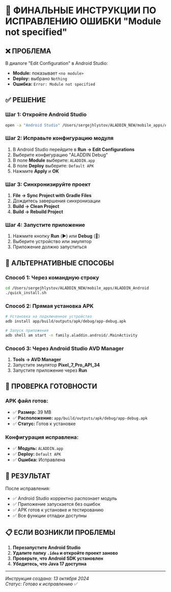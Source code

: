 # 🔧 ФИНАЛЬНЫЕ ИНСТРУКЦИИ ПО ИСПРАВЛЕНИЮ ОШИБКИ "Module not specified"

## ❌ **ПРОБЛЕМА**
В диалоге "Edit Configuration" в Android Studio:
- **Module:** показывает `<no module>`
- **Deploy:** выбрано `Nothing`
- **Ошибка:** `Error: Module not specified`

## ✅ **РЕШЕНИЕ**

### **Шаг 1: Откройте Android Studio**
```bash
open -a "Android Studio" /Users/sergejhlystov/ALADDIN_NEW/mobile_apps/ALADDIN_Android
```

### **Шаг 2: Исправьте конфигурацию модуля**
1. В Android Studio перейдите в **Run → Edit Configurations**
2. Выберите конфигурацию "ALADDIN Debug"
3. В поле **Module** выберите: `ALADDIN.app`
4. В поле **Deploy** выберите: `Default APK`
5. Нажмите **Apply** и **OK**

### **Шаг 3: Синхронизируйте проект**
1. **File → Sync Project with Gradle Files**
2. Дождитесь завершения синхронизации
3. **Build → Clean Project**
4. **Build → Rebuild Project**

### **Шаг 4: Запустите приложение**
1. Нажмите кнопку **Run** (▶️) или **Debug** (🐛)
2. Выберите устройство или эмулятор
3. Приложение должно запуститься

## 🚀 **АЛЬТЕРНАТИВНЫЕ СПОСОБЫ**

### **Способ 1: Через командную строку**
```bash
cd /Users/sergejhlystov/ALADDIN_NEW/mobile_apps/ALADDIN_Android
./quick_install.sh
```

### **Способ 2: Прямая установка APK**
```bash
# Установка на подключенное устройство
adb install app/build/outputs/apk/debug/app-debug.apk

# Запуск приложения
adb shell am start -n family.aladdin.android/.MainActivity
```

### **Способ 3: Через Android Studio AVD Manager**
1. **Tools → AVD Manager**
2. Запустите эмулятор **Pixel_7_Pro_API_34**
3. Запустите приложение через **Run**

## 📱 **ПРОВЕРКА ГОТОВНОСТИ**

### **APK файл готов:**
- ✅ **Размер:** 39 MB
- ✅ **Расположение:** `app/build/outputs/apk/debug/app-debug.apk`
- ✅ **Статус:** Готов к установке

### **Конфигурация исправлена:**
- ✅ **Модуль:** `ALADDIN.app`
- ✅ **Deploy:** `Default APK`
- ✅ **Ошибка:** Исправлена

## 🎯 **РЕЗУЛЬТАТ**

После исправления:
- ✅ Android Studio корректно распознает модуль
- ✅ Приложение запускается без ошибок
- ✅ APK готов к установке и тестированию
- ✅ Все функции отладки доступны

## 📋 **ЕСЛИ ВОЗНИКЛИ ПРОБЛЕМЫ**

1. **Перезапустите Android Studio**
2. **Удалите папку `.idea` и откройте проект заново**
3. **Проверьте, что Android SDK установлен**
4. **Убедитесь, что Java 17 доступна**

---
*Инструкция создана: 13 октября 2024*  
*Статус: Готово к исправлению* ✅

